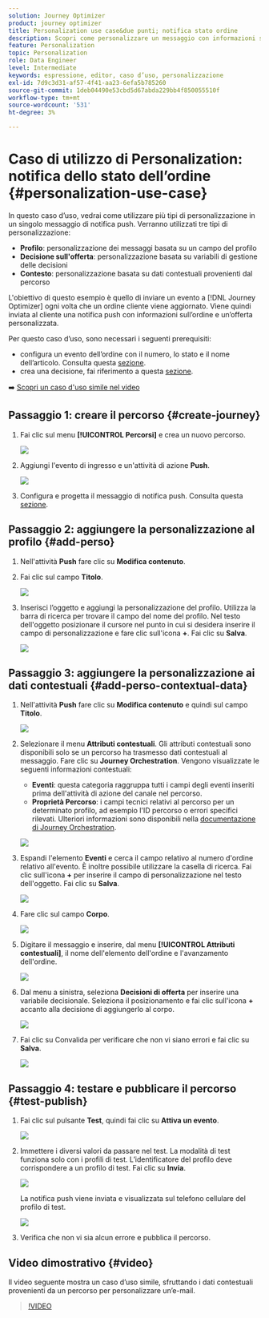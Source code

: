 ```yaml
---
solution: Journey Optimizer
product: journey optimizer
title: Personalization use case&due punti; notifica stato ordine
description: Scopri come personalizzare un messaggio con informazioni su profilo, decisione di offerta e contesto.
feature: Personalization
topic: Personalization
role: Data Engineer
level: Intermediate
keywords: espressione, editor, caso d’uso, personalizzazione
exl-id: 7d9c3d31-af57-4f41-aa23-6efa5b785260
source-git-commit: 1deb04490e53cbd5d67abda229bb4f850055510f
workflow-type: tm+mt
source-wordcount: '531'
ht-degree: 3%

---
```


# Caso di utilizzo di Personalization: notifica dello stato dell’ordine {#personalization-use-case}

In questo caso d’uso, vedrai come utilizzare più tipi di personalizzazione in un singolo messaggio di notifica push. Verranno utilizzati tre tipi di personalizzazione:

* **Profilo**: personalizzazione dei messaggi basata su un campo del profilo
* **Decisione sull&#39;offerta**: personalizzazione basata su variabili di gestione delle decisioni
* **Contesto**: personalizzazione basata su dati contestuali provenienti dal percorso

L&#39;obiettivo di questo esempio è quello di inviare un evento a [!DNL Journey Optimizer] ogni volta che un ordine cliente viene aggiornato. Viene quindi inviata al cliente una notifica push con informazioni sull’ordine e un’offerta personalizzata.

Per questo caso d’uso, sono necessari i seguenti prerequisiti:

* configura un evento dell’ordine con il numero, lo stato e il nome dell’articolo. Consulta questa [sezione](../event/about-events.md).
* crea una decisione, fai riferimento a questa [sezione](../offers/offer-activities/create-offer-activities.md).

➡️ [Scopri un caso d&#39;uso simile nel video](#video)

## Passaggio 1: creare il percorso {#create-journey}

1. Fai clic sul menu **[!UICONTROL Percorsi]** e crea un nuovo percorso.

   ![](assets/perso-uc4.png)

1. Aggiungi l&#39;evento di ingresso e un&#39;attività di azione **Push**.

   ![](assets/perso-uc5.png)

1. Configura e progetta il messaggio di notifica push. Consulta questa [sezione](../push/create-push.md).

## Passaggio 2: aggiungere la personalizzazione al profilo {#add-perso}

1. Nell&#39;attività **Push** fare clic su **Modifica contenuto**.

1. Fai clic sul campo **Titolo**.

   ![](assets/perso-uc2.png)

1. Inserisci l’oggetto e aggiungi la personalizzazione del profilo. Utilizza la barra di ricerca per trovare il campo del nome del profilo. Nel testo dell&#39;oggetto posizionare il cursore nel punto in cui si desidera inserire il campo di personalizzazione e fare clic sull&#39;icona **+**. Fai clic su **Salva**.

   ![](assets/perso-uc3.png)

## Passaggio 3: aggiungere la personalizzazione ai dati contestuali {#add-perso-contextual-data}

1. Nell&#39;attività **Push** fare clic su **Modifica contenuto** e quindi sul campo **Titolo**.

   ![](assets/perso-uc9.png)

1. Selezionare il menu **Attributi contestuali**. Gli attributi contestuali sono disponibili solo se un percorso ha trasmesso dati contestuali al messaggio. Fare clic su **Journey Orchestration**. Vengono visualizzate le seguenti informazioni contestuali:

   * **Eventi**: questa categoria raggruppa tutti i campi degli eventi inseriti prima dell&#39;attività di azione del canale nel percorso.
   * **Proprietà Percorso**: i campi tecnici relativi al percorso per un determinato profilo, ad esempio l&#39;ID percorso o errori specifici rilevati. Ulteriori informazioni sono disponibili nella [documentazione di Journey Orchestration](../building-journeys/expression/journey-properties.md).

   ![](assets/perso-uc10.png)

1. Espandi l&#39;elemento **Eventi** e cerca il campo relativo al numero d&#39;ordine relativo all&#39;evento. È inoltre possibile utilizzare la casella di ricerca. Fai clic sull&#39;icona **+** per inserire il campo di personalizzazione nel testo dell&#39;oggetto. Fai clic su **Salva**.

   ![](assets/perso-uc11.png)

1. Fare clic sul campo **Corpo**.

   ![](assets/perso-uc12.png)

1. Digitare il messaggio e inserire, dal menu **[!UICONTROL Attributi contestuali]**, il nome dell&#39;elemento dell&#39;ordine e l&#39;avanzamento dell&#39;ordine.

   ![](assets/perso-uc13.png)

1. Dal menu a sinistra, seleziona **Decisioni di offerta** per inserire una variabile decisionale. Seleziona il posizionamento e fai clic sull&#39;icona **+** accanto alla decisione di aggiungerlo al corpo.

   ![](assets/perso-uc14.png)

1. Fai clic su Convalida per verificare che non vi siano errori e fai clic su **Salva**.

   ![](assets/perso-uc15.png)

## Passaggio 4: testare e pubblicare il percorso {#test-publish}

1. Fai clic sul pulsante **Test**, quindi fai clic su **Attiva un evento**.

   ![](assets/perso-uc17.png)

1. Immettere i diversi valori da passare nel test. La modalità di test funziona solo con i profili di test. L’identificatore del profilo deve corrispondere a un profilo di test. Fai clic su **Invia**.

   ![](assets/perso-uc18.png)

   La notifica push viene inviata e visualizzata sul telefono cellulare del profilo di test.

   ![](assets/perso-uc19.png)

1. Verifica che non vi sia alcun errore e pubblica il percorso.

## Video dimostrativo {#video}

Il video seguente mostra un caso d’uso simile, sfruttando i dati contestuali provenienti da un percorso per personalizzare un’e-mail.

>[!VIDEO](https://video.tv.adobe.com/v/3425027?quality=12)
